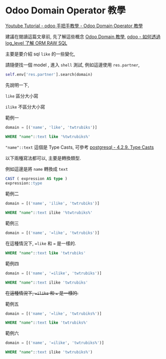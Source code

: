 # Odoo Domain Operator 教學

[Youtube Tutorial - odoo 手把手教學 - Odoo Domain Operator 教學](https://youtu.be/E0LrhmozZQI)

建議在閱讀這篇文章前, 先了解這些概念
[Odoo Domain 教學](https://github.com/twtrubiks/odoo-demo-addons-tutorial/tree/master/odoo_domain_tutorial), [odoo - 如何透過 log_level 了解 ORM RAW SQL](https://github.com/twtrubiks/odoo-docker-tutorial#odoo---%E5%A6%82%E4%BD%95%E9%80%8F%E9%81%8E-log_level-%E4%BA%86%E8%A7%A3-orm-raw-sql)

主要是要介紹 sql `like` 的一些變化,

請隨便找一個 model , 進入 `shell` 測試, 例如這邊使用 `res.partner`,

```python
self.env['res.partner'].search(domain)
```

先說明一下,

`like` 區分大小寫

`ilike` 不區分大小寫

範例一

```python
domain = [('name', 'like', 'twtrubiks')]
```

```sql
WHERE "name"::text like '%twtrubiks%'
```

`"name"::text` 這個是 Type Casts, 可參考 [postgresql - 4.2.9. Type Casts](https://www.postgresql.org/docs/10/sql-expressions.html#SQL-SYNTAX-TYPE-CASTS)

以下兩種寫法都可以, 主要是轉換類型.

例如這邊是將 `name` 轉換成 `text`

```sql
CAST ( expression AS type )
expression::type
```

範例二

```python
domain = [('name', 'ilike', 'twtrubiks')]
```

```sql
WHERE "name"::text ilike '%twtrubiks%'
```

範例三

```python
domain = [('name', '=like', 'twtrubiks')]
```

在這種情況下, `=like` 和 `=` 是一樣的.

```sql
WHERE "name"::text like 'twtrubiks'
```

範例四

```python
domain = [('name', '=ilike', 'twtrubiks')]
```

```sql
WHERE "name"::text ilike 'twtrubiks'
```

~~在這種情況下, `=ilike` 和 `=` 是一樣的.~~

範例五

```python
domain = [('name', '=like', 'twtrubiks%')]
```

```sql
WHERE "name"::text like 'twtrubiks%'
```

範例六

```python
domain = [('name', '=ilike', 'twtrubiks%')]
```

```sql
WHERE "name"::text ilike 'twtrubiks%')
```
